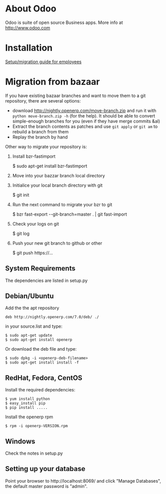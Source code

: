 About Odoo
==========

Odoo is suite of open source Business apps. More info at http://www.odoo.com

Installation
============

[Setup/migration guide for employees](https://github.com/odoo/odoo/blob/master/doc/git.rst)


Migration from bazaar
=====================

If you have existing bazaar branches and want to move them to a git repository,
there are several options:

* download http://nightly.openerp.com/move-branch.zip and run it with
  `python move-branch.zip -h` (for the help). It should be able to convert
  simple-enough branches for you (even if they have merge commits &al)
* Extract the branch contents as patches and use `git apply` or `git am` to
  rebuild a branch from them
* Replay the branch by hand

Other way to migrate your repository is:

1) Install bzr-fastimport

    $ sudo apt-get install bzr-fastimport

2) Move into your bazzar branch local directory

3) Initialice your local branch directory with git

    $ git init

4) Run the next command to migrate your bzr to git

    $ bzr fast-export --git-branch=master . | git fast-import

5) Check your logs on git

    $ git log

6) Push your new git branch to github or other

    $ git push https://...


System Requirements
-------------------

The dependencies are listed in setup.py


Debian/Ubuntu
-------------

Add the the apt repository

    deb http://nightly.openerp.com/7.0/deb/ ./

in your source.list and type:

    $ sudo apt-get update
    $ sudo apt-get install openerp

Or download the deb file and type:

    $ sudo dpkg -i <openerp-deb-filename>
    $ sudo apt-get install install -f

RedHat, Fedora, CentOS
----------------------

Install the required dependencies:

    $ yum install python
    $ easy_install pip
    $ pip install .....

Install the openerp rpm

    $ rpm -i openerp-VERSION.rpm

Windows
-------

Check the notes in setup.py


Setting up your database
------------------------

Point your browser to http://localhost:8069/ and click "Manage Databases", the
default master password is "admin".


